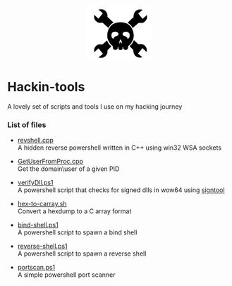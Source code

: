<p align="center">
  <img src="https://github.com/lorenzoinvidia/Hackin-tools/blob/master/src/hack.png" alt="hack" width="150" />
</p>

# Hackin-tools
A lovely set of scripts and tools I use on my hacking journey 

### List of files

* [revshell.cpp](https://github.com/lorenzoinvidia/Hackin-tools/blob/master/revshell.cpp)  
     A hidden reverse powershell written in C++ using win32 WSA sockets

* [GetUserFromProc.cpp](https://github.com/lorenzoinvidia/Hackin-tools/blob/master/GetUserFromProc.cpp)  
    Get the domain\user of a given PID 

* [verifyDll.ps1](https://github.com/lorenzoinvidia/Hackin-tools/blob/master/verifyDll.ps1)  
    A powershell script that checks for signed dlls in wow64 using [signtool](https://docs.microsoft.com/en-us/dotnet/framework/tools/signtool-exe)

* [hex-to-carray.sh](https://github.com/lorenzoinvidia/Hackin-tools/blob/master/hex-to-carray.sh)  
    Convert a hexdump to a C array format

* [bind-shell.ps1](https://github.com/lorenzoinvidia/Hackin-tools/blob/master/bind-shell.ps1)  
    A powershell script to spawn a bind shell

* [reverse-shell.ps1](https://github.com/lorenzoinvidia/Hackin-tools/blob/master/reverse-shell.ps1)  
    A powershell script to spawn a reverse shell

* [portscan.ps1](https://github.com/lorenzoinvidia/Hackin-tools/blob/master/reverse-shell.ps1)  
    A simple powershell port scanner
